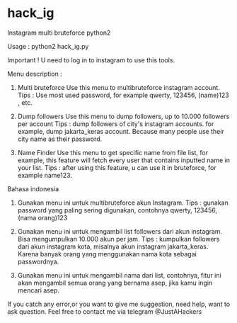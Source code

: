 # hack_ig
Instagram multi bruteforce python2


Usage : python2 hack_ig.py

Important !
U need to log in to instagram to use this tools.



Menu description :

1. Multi bruteforce
Use this menu to multibruteforce instagram account.
Tips : Use most used password, for example qwerty, 123456, (name)123 , etc.

2. Dump followers
Use this menu to dump followers, up to 10.000 followers per account
Tips : dump followers of city's instagram accounts.
       for example, dump jakarta_keras account. Because many people use their city name as their password.

3. Name Finder
Use this menu to get specific name from file list, for example, this feature will fetch every user that contains inputted name in your list.
Tips : after using this feature, u can use it in bruteforce, for example name123. 




Bahasa indonesia

1. Gunakan menu ini untuk multibruteforce akun Instagram.
Tips : gunakan password yang paling sering digunakan, contohnya qwerty, 123456, (nama orang)123

2. Gunakan menu ini untuk mengambil list followers dari akun instagram. Bisa mengumpulkan 10.000 akun per jam.
Tips : kumpulkan followers dari akun instagram kota, misalnya akun instagram jakarta_keras. Karena banyak orang yang menggunakan nama kota sebagai passwordnya.

3. Gunakan menu ini untuk mengambil nama dari list, contohnya, fitur ini akan mengambil semua orang yang bernama asep, jika kamu ingin mencari asep.



If you catch any error,or you want to give me suggestion, need help, want to ask question.
Feel free to contact me via telegram @JustAHackers


